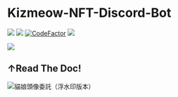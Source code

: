 # Kizmeow-NFT-Discord-Bot

<a href="https://kizmeow.gitbook.io/kizmeow-nft-discord-bot/"><img src="https://img.shields.io/badge/read-doc-green"></a>
![](https://img.shields.io/github/license/Xeift/Kizmeow-NFT-Discord-Bot)
[![CodeFactor](https://www.codefactor.io/repository/github/xeift/kizmeow-nft-discord-bot/badge/main)](https://www.codefactor.io/repository/github/xeift/kizmeow-nft-discord-bot/overview/main)
![](https://tokei.ekzhang.com/b1/github/Xeift/Kizmeow-NFT-Discord-Bot)


<a href="https://kizmeow.gitbook.io/kizmeow-nft-discord-bot/"><img src="https://user-images.githubusercontent.com/80938768/204586063-290c515d-6b7b-471a-b3d9-b54015e38e27.png"></a>
<h2>↑Read The Doc!</h2>

![貓娘頭像委託（浮水印版本）](https://user-images.githubusercontent.com/80938768/204983971-d7cf0e40-f4ce-4737-ba07-85ed62112dab.png)
